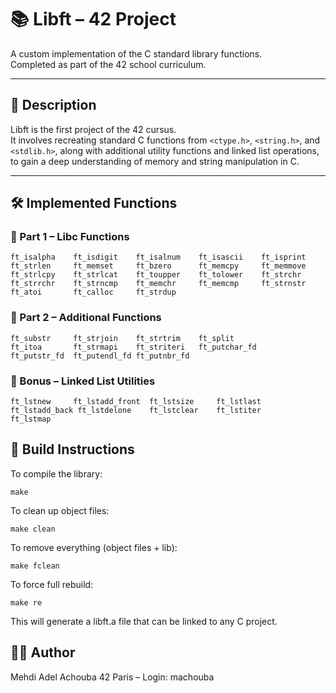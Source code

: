 # 📚 Libft – 42 Project

A custom implementation of the C standard library functions.  
Completed as part of the 42 school curriculum.

---

## 📌 Description

Libft is the first project of the 42 cursus.  
It involves recreating standard C functions from `<ctype.h>`, `<string.h>`, and `<stdlib.h>`, along with additional utility functions and linked list operations, to gain a deep understanding of memory and string manipulation in C.

---

## 🛠️ Implemented Functions

### 🔡 Part 1 – Libc Functions
```
ft_isalpha    ft_isdigit    ft_isalnum    ft_isascii    ft_isprint
ft_strlen     ft_memset     ft_bzero      ft_memcpy     ft_memmove
ft_strlcpy    ft_strlcat    ft_toupper    ft_tolower    ft_strchr
ft_strrchr    ft_strncmp    ft_memchr     ft_memcmp     ft_strnstr
ft_atoi       ft_calloc     ft_strdup
```
### 🧪 Part 2 – Additional Functions
```
ft_substr     ft_strjoin    ft_strtrim    ft_split
ft_itoa       ft_strmapi    ft_striteri   ft_putchar_fd
ft_putstr_fd  ft_putendl_fd ft_putnbr_fd
```
### 🧵 Bonus – Linked List Utilities
```
ft_lstnew     ft_lstadd_front  ft_lstsize     ft_lstlast
ft_lstadd_back ft_lstdelone    ft_lstclear    ft_lstiter
ft_lstmap
```
## 🔧 Build Instructions
To compile the library:
```
make
```
To clean up object files:
```
make clean
```
To remove everything (object files + lib):
```
make fclean
```
To force full rebuild:
```
make re
```
This will generate a libft.a file that can be linked to any C project.

## 👨‍💻 Author
Mehdi Adel Achouba
42 Paris – Login: machouba
